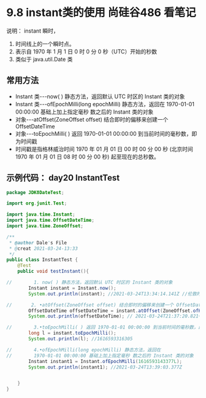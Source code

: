 # 9.8 instant类的使用 尚硅谷486  看笔记
说明： instant 瞬时，
1. 时间线上的一个瞬时点。
2. 表示自 1970 年 1 月 1 日 0 时 0 分 0 秒（UTC）开始的秒数
3. 类似于 java.util.Date 类

## 常用方法
* Instant 类---now( ) 静态方法，返回默认 UTC 时区的 Instant 类的对象
* Instant 类---ofEpochMilli(long epochMilli) 静态方法，返回在 1970-01-01 00:00:00 基础上加上指定毫秒 数之后的 Instant 类的对象
* 对象---atOffset(ZoneOffset offset) 结合即时的偏移来创建一个 OffsetDateTime
* 对象---toEpochMilli( ) 返回 1970-01-01 00:00:00 到当前时间的毫秒数，即为时间戳
* 时间戳是指格林威治时间 1970 年 01 月 01 日 00 时 00 分 00 秒 (北京时间 1970 年 01 月 01 日 08 时 00 分 00 秒) 起至现在的总秒数。

## 示例代码：    day20 InstantTest
```java
package JDK8DateTest;

import org.junit.Test;

import java.time.Instant;
import java.time.OffsetDateTime;
import java.time.ZoneOffset;

/**
 * @author Dale's File
 * @creat 2021-03-24-13:33
 */
public class InstantTest {
    @Test
    public void testInstant(){

//        1. now( ) 静态方法，返回默认 UTC 时区的 Instant 类的对象
        Instant instant = Instant.now();
        System.out.println(instant); //2021-03-24T13:34:14.141Z //伦敦时间

//       2. •atOffset(ZoneOffset offset) 结合即时的偏移来创建一个 OffsetDateTime
        OffsetDateTime offsetDateTime = instant.atOffset(ZoneOffset.ofHours(8));//北京时间
        System.out.println(offsetDateTime); // 2021-03-24T21:37:20.821+08:00

//        3.•toEpochMilli( ) 返回 1970-01-01 00:00:00 到当前时间的毫秒数，即为时间戳
        long l = instant.toEpochMilli(); 
        System.out.println(l); //1616593316305

//        4.•ofEpochMilli(long epochMilli) 静态方法，返回在
//        1970-01-01 00:00:00 基础上加上指定毫秒 数之后的 Instant 类的对象
        Instant instant1 = Instant.ofEpochMilli(1616593143377L);
        System.out.println(instant1); //2021-03-24T13:39:03.377Z


    }
}
```
